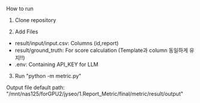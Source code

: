 How to run  
1. Clone repository  

2. Add Files  
- result/input/input.csv: Columns (id,report)
- result/ground_truth: For score calculation (Template과 column 동일하게 유지!!)  
- .env: Containing API_KEY for LLM
  
3. Run "python -m metric.py"  

Output file default path: "/mnt/nas125/forGPU2/jyseo/1.Report_Metric/final/metric/result/output"  